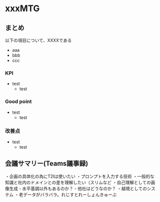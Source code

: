 # xxxMTG
## まとめ
以下の項目について、XXXXである
- aaa
- bbb
- ccc

### KPI
- test
    - test

### Good point
- test
    - test

### 改善点
- test
    - test

## 会議サマリー(Teams議事録)







・企画の具体化の為にT2Iは使いたい
・プロンプトを入力する技術
・一般的な知識と社内のドメインとの差を理解したい（スリムなど
・自己理解としての画像生成
    - 水平基調以外もあるのか？
    - 他社はどうなのか？
・越境としてのシステム
・老データがバラバラ。れじすとれーしょんきゅーぶ